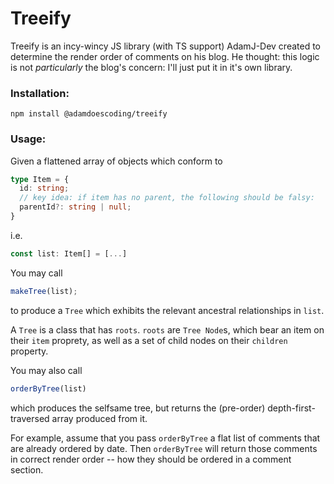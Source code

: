 # Treeify 

Treeify is an incy-wincy JS library (with TS support) AdamJ-Dev created to determine the render order of comments on his blog. He thought: this logic is not *particularly* the blog's concern: I'll just put it in it's own library.

### Installation:

```
npm install @adamdoescoding/treeify
```

### Usage:

Given a flattened array of objects which conform to

```typescript
type Item = {
  id: string;
  // key idea: if item has no parent, the following should be falsy:
  parentId?: string | null; 
}
```

i.e. 

```typescript
const list: Item[] = [...]
```

You may call 

```typescript
makeTree(list);
```
to produce a `Tree` which exhibits the relevant ancestral relationships in `list`. 

A `Tree` is a class that has `roots`. `roots` are `Tree Node`s, which bear an item on their `item` proprety, as well as a set of child nodes on their `children` property.

You may also call

```typescript
orderByTree(list)
```

which produces the selfsame tree, but returns the (pre-order) depth-first-traversed array produced from it.

For example, assume that you pass `orderByTree` a flat list of comments that are already ordered by date. Then `orderByTree` will return those comments in correct render order -- how they should be ordered in a comment section.  
